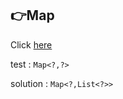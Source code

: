 
## 👉Map

Click [here](https://lsh2016.tistory.com/135)

test : `Map<?,?>`

solution : `Map<?,List<?>>`

